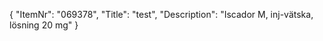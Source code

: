 {
  "ItemNr": "069378",
  "Title": "test",
  "Description": "Iscador M, inj-vätska, lösning 20 mg"
}